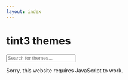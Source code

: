 ```yaml
---
layout: index
---
```


# tint3 themes

<input id="search" type="text" placeholder="Search for themes...">
<ul id="themes"></ul>

<noscript>
  Sorry, this website requires JavaScript to work.
</noscript>
